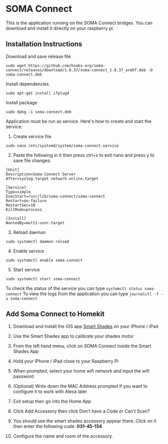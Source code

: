 # SOMA Connect

This is the application running on the SOMA Connect bridges. You can download and install it directly on your raspberry pi.

## Installation Instructions

  Download and save release file 

  ```sudo wget https://github.com/hoobs-org/soma-connect/releases/download/1.8.37/soma-connect_1.8.37_armhf.deb -O soma-connect.deb```
  
  Install dependencies
  
  ```sudo apt-get install ifplugd```
  
  Install package
  
  ```sudo dpkg -i soma-connect.deb```
  
  Application must be run as service. Here's how to create and start the service:
  
  1. Create service file
  
  ```sudo nano /etc/systemd/system/soma-connect.service```
  
  2. Paste the following in it then press ctrl+x to exit nano and press y to save file changes:
  
  ```
  [Unit]
  Description=Soma-Connect Server
  After=syslog.target network-online.target

  [Service]
  Type=simple
  ExecStart=/usr/lib/soma-connect/soma-connect
  Restart=on-failure
  RestartSec=10
  KillMode=process

  [Install]
  WantedBy=multi-user.target
  ```
   3. Reload daemon
   
   ```sudo systemctl daemon-reload```
   
   4. Enable service
   
   ```sudo systemctl enable soma-connect```
   
   5. Start service
   
   ```sudo systemctl start soma-connect```
   
   To check the status of the service you can type ```systemctl status soma-connect```
   To view the logs from the application you can type ```journalctl -f -u soma-connect```
   
   
 ## Add Soma Connect to Homekit
 
  1. Download and install the iOS app [Smart Shades](https://apps.apple.com/us/app/smart-shades/id1016406862) on your iPhone / iPad
  
  2. Use the Smart Shades app to calibrate your shades motor
  
  3. From the left hand menu, click on SOMA Connect inside the Smart Shades App
  
  4. Hold your iPhone / iPad close to your Raspberry Pi
  
  5. When prompted, select your home wifi network and input the wifi password
  
  6. (Optional) Write down the MAC Address prompted if you want to configure it to work with Alexa later
  
  7. Exit setup then go into the Home App
  
  8. Click Add Accessory then click Don't have a Code or Can't Scan?
  
  9. You should see the smart shades accessory appear there. Click on it then enter the following code: **031-45-154**
  
  10. Configure the name and room of the accessory. 
  
  
  
  
